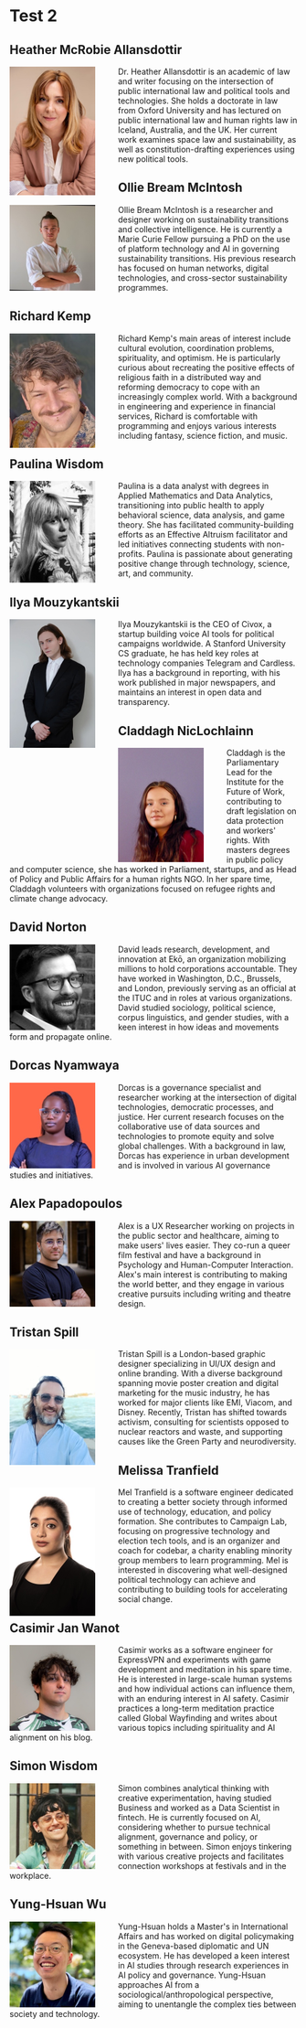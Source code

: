 # Test 2

## Heather McRobie Allansdottir
<img src="images/Heather.jpeg" alt="Logo" width="150" align="left" style="margin-right:40px">

Dr. Heather Allansdottir is an academic of law and writer focusing on the intersection of public international law and political tools and technologies. She holds a doctorate in law from Oxford University and has lectured on public international law and human rights law in Iceland, Australia, and the UK. Her current work examines space law and sustainability, as well as constitution-drafting experiences using new political tools.

## Ollie Bream McIntosh
<img src="images/Ollie.jpeg" alt="Logo" width="150" align="left" style="margin-right:40px">

Ollie Bream McIntosh is a researcher and designer working on sustainability transitions and collective intelligence. He is currently a Marie Curie Fellow pursuing a PhD on the use of platform technology and AI in governing sustainability transitions. His previous research has focused on human networks, digital technologies, and cross-sector sustainability programmes.

## Richard Kemp
<img src="images/Richard.jpeg" alt="Logo" width="150" align="left" style="margin-right:40px">

Richard Kemp's main areas of interest include cultural evolution, coordination problems, spirituality, and optimism. He is particularly curious about recreating the positive effects of religious faith in a distributed way and reforming democracy to cope with an increasingly complex world. With a background in engineering and experience in financial services, Richard is comfortable with programming and enjoys various interests including fantasy, science fiction, and music.

## Paulina Wisdom
<img src="images/Paulina.jpeg" alt="Logo" width="150" align="left" style="margin-right:40px">

Paulina is a data analyst with degrees in Applied Mathematics and Data Analytics, transitioning into public health to apply behavioral science, data analysis, and game theory. She has facilitated community-building efforts as an Effective Altruism facilitator and led initiatives connecting students with non-profits. Paulina is passionate about generating positive change through technology, science, art, and community.

## Ilya Mouzykantskii
<img src="images/Ilya.jpeg" alt="Logo" width="150" align="left" style="margin-right:40px">

Ilya Mouzykantskii is the CEO of Civox, a startup building voice AI tools for political campaigns worldwide. A Stanford University CS graduate, he has held key roles at technology companies Telegram and Cardless. Ilya has a background in reporting, with his work published in major newspapers, and maintains an interest in open data and transparency.

## Claddagh NicLochlainn
<img src="images/Claddagh.jpeg" alt="Logo" width="150" align="left" style="margin-right:40px">

Claddagh is the Parliamentary Lead for the Institute for the Future of Work, contributing to draft legislation on data protection and workers' rights. With masters degrees in public policy and computer science, she has worked in Parliament, startups, and as Head of Policy and Public Affairs for a human rights NGO. In her spare time, Claddagh volunteers with organizations focused on refugee rights and climate change advocacy.

## David Norton
<img src="images/David.jpeg" alt="Logo" width="150" align="left" style="margin-right:40px">

David leads research, development, and innovation at Ekō, an organization mobilizing millions to hold corporations accountable. They have worked in Washington, D.C., Brussels, and London, previously serving as an official at the ITUC and in roles at various organizations. David studied sociology, political science, corpus linguistics, and gender studies, with a keen interest in how ideas and movements form and propagate online.

## Dorcas Nyamwaya
<img src="images/Dorcas.jpeg" alt="Logo" width="150" align="left" style="margin-right:40px">

Dorcas is a governance specialist and researcher working at the intersection of digital technologies, democratic processes, and justice. Her current research focuses on the collaborative use of data sources and technologies to promote equity and solve global challenges. With a background in law, Dorcas has experience in urban development and is involved in various AI governance studies and initiatives.

## Alex Papadopoulos
<img src="images/Alex.jpeg" alt="Logo" width="150" align="left" style="margin-right:40px">

Alex is a UX Researcher working on projects in the public sector and healthcare, aiming to make users' lives easier. They co-run a queer film festival and have a background in Psychology and Human-Computer Interaction. Alex's main interest is contributing to making the world better, and they engage in various creative pursuits including writing and theatre design.

## Tristan Spill
<img src="images/Tristan.jpeg" alt="Logo" width="150" align="left" style="margin-right:40px">

Tristan Spill is a London-based graphic designer specializing in UI/UX design and online branding. With a diverse background spanning movie poster creation and digital marketing for the music industry, he has worked for major clients like EMI, Viacom, and Disney. Recently, Tristan has shifted towards activism, consulting for scientists opposed to nuclear reactors and waste, and supporting causes like the Green Party and neurodiversity.

## Melissa Tranfield
<img src="images/Mel.jpeg" alt="Logo" width="150" align="left" style="margin-right:40px">

Mel Tranfield is a software engineer dedicated to creating a better society through informed use of technology, education, and policy formation. She contributes to Campaign Lab, focusing on progressive technology and election tech tools, and is an organizer and coach for codebar, a charity enabling minority group members to learn programming. Mel is interested in discovering what well-designed political technology can achieve and contributing to building tools for accelerating social change.

## Casimir Jan Wanot
<img src="images/Casimir.jpeg" alt="Logo" width="150" align="left" style="margin-right:40px">

Casimir works as a software engineer for ExpressVPN and experiments with game development and meditation in his spare time. He is interested in large-scale human systems and how individual actions can influence them, with an enduring interest in AI safety. Casimir practices a long-term meditation practice called Global Wayfinding and writes about various topics including spirituality and AI alignment on his blog.

## Simon Wisdom
<img src="images/Simon.jpeg" alt="Logo" width="150" align="left" style="margin-right:40px">

Simon combines analytical thinking with creative experimentation, having studied Business and worked as a Data Scientist in fintech. He is currently focused on AI, considering whether to pursue technical alignment, governance and policy, or something in between. Simon enjoys tinkering with various creative projects and facilitates connection workshops at festivals and in the workplace.

## Yung-Hsuan Wu
<img src="images/Yung-Hsuan.jpeg" alt="Logo" width="150" align="left" style="margin-right:40px">

Yung-Hsuan holds a Master's in International Affairs and has worked on digital policymaking in the Geneva-based diplomatic and UN ecosystem. He has developed a keen interest in AI studies through research experiences in AI policy and governance. Yung-Hsuan approaches AI from a sociological/anthropological perspective, aiming to unentangle the complex ties between society and technology.